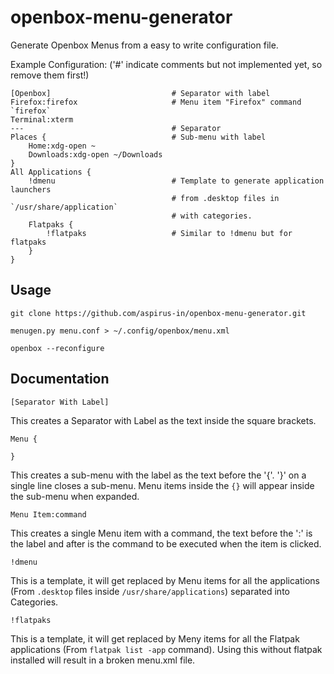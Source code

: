 # openbox-menu-generator
Generate Openbox Menus from a easy to write configuration file.

Example Configuration:
('#' indicate comments but not implemented yet, so remove them first!)
```
[Openbox]                           # Separator with label
Firefox:firefox                     # Menu item "Firefox" command `firefox`
Terminal:xterm
---                                 # Separator
Places {                            # Sub-menu with label
	Home:xdg-open ~
	Downloads:xdg-open ~/Downloads
}
All Applications {
	!dmenu                          # Template to generate application launchers
	                                # from .desktop files in `/usr/share/application`
	                                # with categories.
	Flatpaks {
		!flatpaks                   # Similar to !dmenu but for flatpaks
	}
}
```

## Usage
`git clone https://github.com/aspirus-in/openbox-menu-generator.git`

`menugen.py menu.conf > ~/.config/openbox/menu.xml`

`openbox --reconfigure`

## Documentation
`[Separator With Label]`

This creates a Separator with Label as the text inside the square brackets.

```
Menu {
	
}
```

This creates a sub-menu with the label as the text before the '{'.
'}' on a single line closes a sub-menu.
Menu items inside the `{}` will appear inside the sub-menu when expanded.

`Menu Item:command`

This creates a single Menu item with a command, the text before the ':' is the label and after is the command to be executed when the item is clicked.

`!dmenu`

This is a template, it will get replaced by Menu items for all the applications (From `.desktop` files inside `/usr/share/applications`) separated into Categories.

`!flatpaks`

This is a template, it will get replaced by Meny items for all the Flatpak applications (From `flatpak list -app` command).
Using this without flatpak installed will result in a broken menu.xml file.
